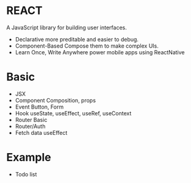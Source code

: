 # REACT
A JavaScript library for building user interfaces.
- Declarative
more preditable and easier to debug.
- Component-Based
Compose them to make complex UIs.
- Learn Once, Write Anywhere
power mobile apps using ReactNative


# Basic
- JSX
- Component
Composition, props
- Event
Button, Form
- Hook
useState, useEffect, useRef, useContext
- Router Basic
- Router/Auth
- Fetch data
useEffect

# Example
- Todo list

